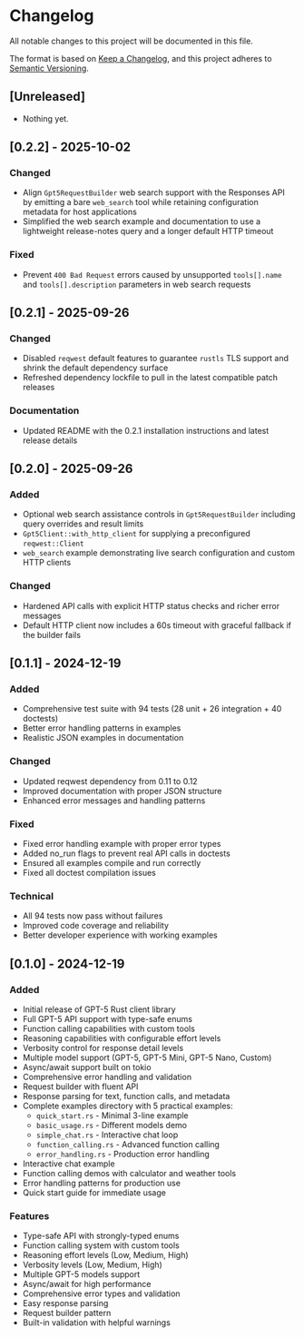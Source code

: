 # Changelog

All notable changes to this project will be documented in this file.

The format is based on [Keep a Changelog](https://keepachangelog.com/en/1.0.0/),
and this project adheres to [Semantic Versioning](https://semver.org/spec/v2.0.0.html).

## [Unreleased]

- Nothing yet.

## [0.2.2] - 2025-10-02

### Changed
- Align `Gpt5RequestBuilder` web search support with the Responses API by emitting a bare `web_search` tool while retaining configuration metadata for host applications
- Simplified the web search example and documentation to use a lightweight release-notes query and a longer default HTTP timeout

### Fixed
- Prevent `400 Bad Request` errors caused by unsupported `tools[].name` and `tools[].description` parameters in web search requests

## [0.2.1] - 2025-09-26

### Changed
- Disabled `reqwest` default features to guarantee `rustls` TLS support and shrink the default dependency surface
- Refreshed dependency lockfile to pull in the latest compatible patch releases

### Documentation
- Updated README with the 0.2.1 installation instructions and latest release details

## [0.2.0] - 2025-09-26

### Added
- Optional web search assistance controls in `Gpt5RequestBuilder` including query overrides and result limits
- `Gpt5Client::with_http_client` for supplying a preconfigured `reqwest::Client`
- `web_search` example demonstrating live search configuration and custom HTTP clients

### Changed
- Hardened API calls with explicit HTTP status checks and richer error messages
- Default HTTP client now includes a 60s timeout with graceful fallback if the builder fails

## [0.1.1] - 2024-12-19

### Added
- Comprehensive test suite with 94 tests (28 unit + 26 integration + 40 doctests)
- Better error handling patterns in examples
- Realistic JSON examples in documentation

### Changed
- Updated reqwest dependency from 0.11 to 0.12
- Improved documentation with proper JSON structure
- Enhanced error messages and handling patterns

### Fixed
- Fixed error handling example with proper error types
- Added no_run flags to prevent real API calls in doctests
- Ensured all examples compile and run correctly
- Fixed all doctest compilation issues

### Technical
- All 94 tests now pass without failures
- Improved code coverage and reliability
- Better developer experience with working examples

## [0.1.0] - 2024-12-19

### Added
- Initial release of GPT-5 Rust client library
- Full GPT-5 API support with type-safe enums
- Function calling capabilities with custom tools
- Reasoning capabilities with configurable effort levels
- Verbosity control for response detail levels
- Multiple model support (GPT-5, GPT-5 Mini, GPT-5 Nano, Custom)
- Async/await support built on tokio
- Comprehensive error handling and validation
- Request builder with fluent API
- Response parsing for text, function calls, and metadata
- Complete examples directory with 5 practical examples:
  - `quick_start.rs` - Minimal 3-line example
  - `basic_usage.rs` - Different models demo
  - `simple_chat.rs` - Interactive chat loop
  - `function_calling.rs` - Advanced function calling
  - `error_handling.rs` - Production error handling
- Interactive chat example
- Function calling demos with calculator and weather tools
- Error handling patterns for production use
- Quick start guide for immediate usage

### Features
- Type-safe API with strongly-typed enums
- Function calling system with custom tools
- Reasoning effort levels (Low, Medium, High)
- Verbosity levels (Low, Medium, High)
- Multiple GPT-5 models support
- Async/await for high performance
- Comprehensive error types and validation
- Easy response parsing
- Request builder pattern
- Built-in validation with helpful warnings
